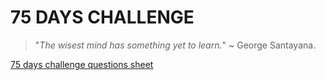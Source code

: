 # 75 DAYS CHALLENGE

> "_The wisest mind has something yet to learn._" ~ George Santayana.

[75 days challenge questions sheet](https://docs.google.com/spreadsheets/d/1SBx6ifpBn3TVCQWSzK9ka26glyNTyS-fqn6bfOVaXFE/edit#gid=0)

